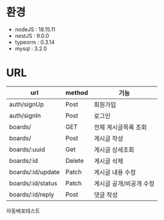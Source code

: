 # 환경
* nodeJS : 18.15.11
* nestJS : 9.0.0
* typeorm : 0.3.14
* mysql : 3.2.0

# URL

| url               | method | 기능            |
|-------------------|--------|---------------|
| auth/signUp       | Post   | 회원가입          |
| auth/signIn       | Post   | 로그인           |
| boards/           | GET    | 전체 게시글목록 조회   |
| boards/           | Post   | 게시글 작성        |
| boards/:uuid        | Get    | 게시글 상세조회      |
| boards/:id        | Delete | 게시글 삭제        |
| boards/:id/update | Patch  | 게시글 내용 수정     |
| boards/:id/status | Patch  | 게시글 공개/비공개 수정 |
| boards/:id/reply  | Post   | 댓글 작성         |

자동배포테스트

